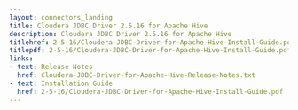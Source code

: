 ```yaml
---
layout: connectors_landing
title: Cloudera JDBC Driver 2.5.16 for Apache Hive
description: Cloudera JDBC Driver 2.5.16 for Apache Hive
titlehref: 2-5-16/Cloudera-JDBC-Driver-for-Apache-Hive-Install-Guide.pdf
titlepdf: 2-5-16/Cloudera-JDBC-Driver-for-Apache-Hive-Install-Guide.pdf
links:
- text: Release Notes
  href: Cloudera-JDBC-Driver-for-Apache-Hive-Release-Notes.txt
- text: Installation Guide
  href: 2-5-16/Cloudera-JDBC-Driver-for-Apache-Hive-Install-Guide.pdf
---
```

